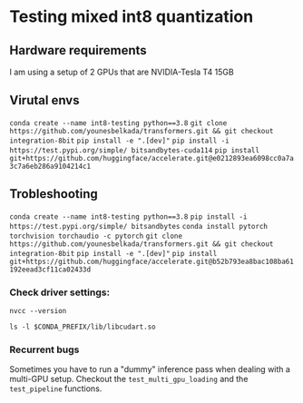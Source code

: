 # Testing mixed int8 quantization

## Hardware requirements

I am using a setup of 2 GPUs that are NVIDIA-Tesla T4 15GB

## Virutal envs

```conda create --name int8-testing python==3.8```
```git clone https://github.com/younesbelkada/transformers.git && git checkout integration-8bit```
```pip install -e ".[dev]"```
```pip install -i https://test.pypi.org/simple/ bitsandbytes-cuda114```
```pip install git+https://github.com/huggingface/accelerate.git@e0212893ea6098cc0a7a3c7a6eb286a9104214c1```


## Trobleshooting

```conda create --name int8-testing python==3.8```
```pip install -i https://test.pypi.org/simple/ bitsandbytes```
```conda install pytorch torchvision torchaudio -c pytorch```
```git clone https://github.com/younesbelkada/transformers.git && git checkout integration-8bit```
```pip install -e ".[dev]"```
```pip install git+https://github.com/huggingface/accelerate.git@b52b793ea8bac108ba61192eead3cf11ca02433d```

### Check driver settings:

```
nvcc --version
```

```
ls -l $CONDA_PREFIX/lib/libcudart.so
```

### Recurrent bugs

Sometimes you have to run a "dummy" inference pass when dealing with a multi-GPU setup. Checkout the ```test_multi_gpu_loading``` and the ```test_pipeline``` functions.